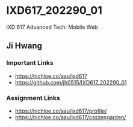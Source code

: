 # IXD617_202290_01
IXD 617 Advanced Tech: Mobile Web

## Ji Hwang

### Important Links
- https://hichloe.co/aau/ixd617
- https://github.com/jh0515/IXD617_202290_01

### Assignment Links
- https://hichloe.co/aau/ixd617/profile/
- https://hichloe.co/aau/ixd617/csszengarden/
